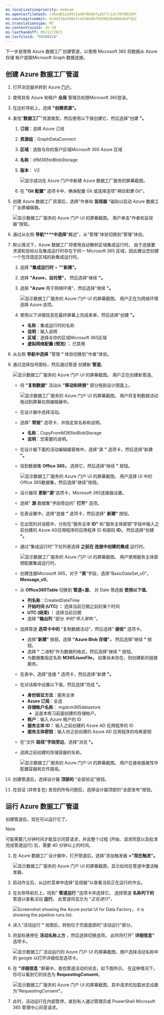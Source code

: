 ```yaml
---
ms.localizationpriority: medium
ms.openlocfilehash: c36ed01a3d913a487864bfa2b77c13c707d0299f
ms.sourcegitcommit: 6c04234af08efce558e9bf926062b4686a84f1b2
ms.translationtype: MT
ms.contentlocale: zh-CN
ms.lasthandoff: 09/12/2021
ms.locfileid: "59289528"
---
```

<!-- markdownlint-disable MD002 MD041 -->

下一步是使用 Azure 数据工厂创建管道，以使用 Microsoft 365 将数据从 Azure 存储 帐户提取Microsoft Graph 数据连接。

## <a name="create-an-azure-data-factory-pipeline"></a>创建 Azure 数据工厂管道

1. 打开浏览器并转到 Azure [门户](https://portal.azure.com/)。

1. 使用具有 Azure 和租户 **全局** 管理员权限Microsoft 365登录。

1. 在边栏导航上，选择 **"创建资源"。**

1. 查找"**数据工厂**"资源类型，然后使用以下值创建它，然后选择"创建 **"。**

    1. **订阅**：选择 Azure 订阅
    2. **资源组**：GraphDataConnect
    3. **区域**：选取与你的客户区域Microsoft 365 Azure 区域
    4. **名称**：dfM365toBlobStorage
    5. **版本**： V2

        ![显示成功在 Azure 门户中新建 Azure 数据工厂服务的屏幕截图。](images/data-connect-adf-create.png)

    6. 在 **"Git 配置"** 选项卡中，确保配置 Git 或选择选项"_稍后配置 Git"。_

1. 创建 Azure 数据工厂资源后，选择"作者和 **监视器** "磁贴以启动 Azure 数据工厂全屏编辑器。

    ![显示数据工厂服务的 Azure 门户 UI 的屏幕截图。 用户单击"作者和监视器"按钮。](images/data-connect-adf-auth-and-mon.png)

1. 通过从左侧 **导航****中选择**"概述"，从"管理"体验切换到"管理"体验。

1. 默认情况下，Azure 数据工厂将使用自动解析区域集成运行时。 由于连接要求源和目标以及集成运行时存在于同一 Microsoft 365 区域，因此建议您创建一个包含固定区域的新集成运行时。

    1. 选择 **"集成运行时**  >  **""新建"。**
    2. 选择 **"Azure，自托管"，** 然后选择"继续 **"。**
    3. 选择 **"Azure** 用于网络环境"，然后选择"继续 **"。**

        ![显示数据工厂服务的 Azure 门户 UI 的屏幕截图。 用户正在为网络环境选择 Azure 选项。](images/data-connect-adf-network.png)

    4. 使用以下详细信息在最终屏幕上完成表单，然后选择"创建 **"。**

        - **名称**：集成运行时的名称
        - **说明**：输入说明
        - **区域**：选择与你的区域Microsoft 365区域
        - **虚拟网络配置 (预览) ：** 已禁用

1. 从左侧 **导航中选择** "管理 **"** 体验切换到"作者"体验。
1. 通过选择加号图标，然后通过管道 创建新 **管道**。

    ![显示数据工厂服务的 Azure 门户 UI 的屏幕截图。 用户正在创建新管道。](images/data-connect-adf-pipeline-create.png)

    - 将 **"复制数据"** 活动从 **"移动和转换"** 部分拖到设计图面上。

        ![显示数据工厂服务的 Azure 门户 UI 的屏幕截图。 用户将复制数据活动拖动到屏幕右侧编辑器中。](images/data-connect-adf-pipeline-copy-data.png)

    - 在设计器中选择活动。
    - 选择" **常规"** 选项卡，并指定其名称和说明。

      - **名称**：CopyFromM365toBlobStorage
      - **说明**：您需要的说明。

    - 在设计器下面的活动编辑器窗格中，选择"源 **"** 选项卡，然后选择"新建 **"。**
    - 找到数据集 **Office 365，** 选择它，然后选择"继续 **"** 按钮。

        ![显示数据工厂服务的 Azure 门户 UI 的屏幕截图。 用户选择 UI 中的Office 365数据集，然后选择"继续"按钮。](images/data-connect-adf-pipeline-dataset.png)

    - 设计器将 **更新"源**"选项卡，Microsoft 365连接器设置。
    - 选择" **源** 数据集"字段旁边的" **打开"** 选项。
    - 在表设置中，选择"连接 **"** 选项卡，然后选择" **新建"** 按钮。
    - 在出现的对话框中，分别在"服务主体 **ID"** 和"服务主体密钥"字段中输入之前创建的 Azure AD应用程序的应用程序 ID 和密码 **ID，** 然后选择"创建 **"。**
    - 通过"集成运行时"下拉列表选择 **之前在 连接中创建的集成** 运行时。

        ![显示数据工厂服务的 Azure 门户 UI 的屏幕截图。 用户使用服务主体密钥配置集成运行时。](images/data-connect-adf-linked-service.png)

    - 创建连接Microsoft 365，对于 **"表**"字段，选择"BasicDataSet_v0"。 **Message_v0**。
    - 从 **Office365Table** 切换到 **管道>源**。 对 Date 筛选器 **使用以下值**。

      - **列名称**：CreatedDateTime
      - **开始时间 (UTC) ：** 选择当前日期之前的某个时间
      - **UTC (结束) ：** 选择当前日期
      - 选择 **"输出列** "部分 _中的"导入架构_ "。

    - 选择管道 **选项卡中的** "复制数据活动"，然后选择" **接收"** 选项卡。

      - 选择"**新建"** 按钮，选择 **"Azure Blob 存储"，** 然后选择"继续 **"** 按钮。
      - 选择 **"** 二进制"作为数据的格式，然后选择"继续 **"** 按钮。
      - 为数据集指定名称 **M365JsonFile，** 如果尚未存在，则创建新的链接服务。

    - 在表中，选择"连接 **"** 选项卡，然后选择"新建 **"。**
    - 在对话框中设置以下值，然后选择"完成 **"。**

        - **身份验证方法**：服务主体
        - **Azure 订阅**：全选
        - **存储帐户名称**： mgdcm365datastore
          - 这是本练习前面创建的存储帐户。
        - **租户**：输入 Azure 租户的 ID
        - **服务主体 ID：** 输入之前创建的 Azure AD 应用程序的 ID
        - **服务主体密钥**：输入你之前创建的 Azure AD 应用程序的哈希密钥

    - 在"文件 **路径"字段旁边**，选择"浏览 **"。**
    - 选择之前创建的存储容器的名称。

      ![显示数据工厂服务的 Azure 门户 UI 的屏幕截图。 用户在接收器属性中配置容器和文件路径。](images/data-connect-adf-sa-fp-config.png)

1. 创建管道后，选择设计器 **顶部的** "全部验证"按钮。

1. 在验证 (并修复在) 发现的所有问题后，选择设计器顶部的"全部发布"按钮。 

## <a name="run-the-azure-data-factory-pipeline"></a>运行 Azure 数据工厂管道

创建管道后，现在可以运行它了。

> [!NOTE]
> 可能需要几分钟时间才能显示同意请求，并且整个过程 (开始、请求同意以及批准完成管道运行) 后，需要 40 分钟以上的时间。

1. 在 Azure 数据工厂设计器中，打开管道后，选择"添加触发器 **>"现在触发"。**

    ![显示数据工厂服务的 Azure 门户 UI 的屏幕截图，显示如何在管道中激活触发器。](images/data-connect-adf-run-trigger.png)

1. 启动作业后，从边栏菜单中选择"监视器"以查看当前正在运行的作业。

1. 在左侧导航栏上，找到" **管道运行** "选项卡并选择它。 选择管道 **名称列下的** 管道以查看活动 **运行**。 此管道将显示为 _"正在进行"。_

    ![Screenshot showing the Azure portal UI for Data Factory， it is showing the pipeline runs list.](images/data-connect-adf-pipeline-runs.png)

1. 进入"活动运行 **"** 视图后，转到位于页面底部的"活动运行"部分。

1. 将鼠标悬停在 **活动名称上方** ，然后选择切换选项。 此时将打开" **详细信息"** 选项卡。

    ![显示数据工厂活动运行的 Azure 门户 UI 的屏幕截图，用户选择活动名称中的 google 以打开详细信息选项卡。](images/data-connect-adf-pipeline-details.png)

1. 在 **"详细信息** "屏幕中，查找管道活动的状态，如下图所示。 在这种情况下，你可以看到它的状态为 **RequestingConsent**。

    ![显示数据工厂服务的 Azure 门户 UI 的屏幕截图，其中请求的加载状态设置为"RequestingConsent"。](images/data-connect-adf-wait-for-approval.png)

1. 此时，活动运行在内部暂停，直到有人通过管理员或 PowerShell Microsoft 365 管理中心同意请求。
